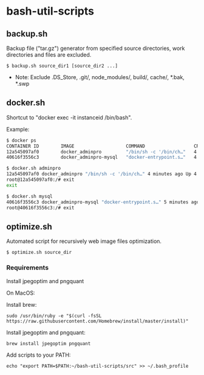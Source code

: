 # bash-util-scripts


## backup.sh

Backup file ("tar.gz") generator from specified source directories, work directories and files are excluded.
```
$ backup.sh source_dir1 [source_dir2 ...]
```

* Note: Exclude .DS_Store, .git/, node_modules/, build/, cache/, *.bak, *.swp

## docker.sh

Shortcut to "docker exec -it instanceid /bin/bash".

Example:

```bash
$ docker ps
CONTAINER ID        IMAGE                   COMMAND                  CREATED             STATUS              PORTS                    NAMES
12a545097af0        docker_adminpro         "/bin/sh -c '/bin/ch…"   4 minutes ago       Up 4 minutes        0.0.0.0:80->80/tcp       docker_adminpro_1
40616f3556c3        docker_adminpro-mysql   "docker-entrypoint.s…"   4 minutes ago       Up 4 minutes        0.0.0.0:3306->3306/tcp   docker_adminpro-mysql_1

$ docker.sh adminpro
12a545097af0 docker_adminpro "/bin/sh -c '/bin/ch…" 4 minutes ago Up 4 minutes 0.0.0.0:80->80/tcp docker_adminpro_1
root@12a545097af0:/# exit
exit

$ docker.sh mysql
40616f3556c3 docker_adminpro-mysql "docker-entrypoint.s…" 5 minutes ago Up 5 minutes 0.0.0.0:3306->3306/tcp docker_adminpro-mysql_1
root@40616f3556c3:/# exit
```

## optimize.sh

Automated script for recursively web image files optimization.

```
$ optimize.sh source_dir
```

### Requirements
Install jpegoptim and pngquant

On MacOS:

Install brew: 
```
sudo /usr/bin/ruby -e "$(curl -fsSL https://raw.githubusercontent.com/Homebrew/install/master/install)"
```

Install jpegoptim and pngquant: 
```
brew install jpegoptim pngquant
```
 
Add scripts to your PATH: 
```
echo "export PATH=$PATH:~/bash-util-scripts/src" >> ~/.bash_profile
```
